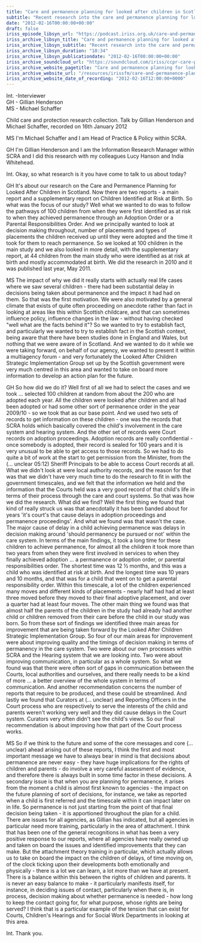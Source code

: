 ```yaml
---
title: "Care and permanence planning for looked after children in Scotland"
subtitle: "Recent research into the care and permanence planning for looked after children in Scotland. Working to fill a gap in evidence and to inform changes in policy and law through the Scottish Government's Looked After Children Strategic Implementation Group"
date: "2012-02-16T00:00:00+00:00"
draft: false
iriss_episode_libsyn_url: "https://podcast.iriss.org.uk/care-and-permanence-planning-for-looked-after-children-in-scotland-1"
iriss_archive_libsyn_title: "Care and permanence planning for looked after children in Scotland"
iriss_archive_libsyn_subtitle: "Recent research into the care and permanence planning for looked after children in Scotland. Working to fill a gap in evidence and to inform changes in policy and law through the Scottish Government's Looked After Children Strategic Implementation Group"
iriss_archive_libsyn_duration: "10:34"
iriss_archive_libsyn_publicationdate: "2012-02-16T00:00:00+00:00"
iriss_archive_soundcloud_url: "https://soundcloud.com/iriss/ccpr-care-permanence-planning-looked-after-children-scotland-henderson-schaffer"
iriss_archive_website_pagetitle: "Care and permanence planning for looked after children in Scotland - Gillian Henderson, Malcolm Schaffer"
iriss_archive_website_url: "/resources/irissfm/care-and-permanence-planning-looked-after-children-scotland-gillian-henderson-malcolm-schaffer"
iriss_archive_website_date_of_recording: "2012-02-16T12:00:00+0000"
---
```

Int. -Interviewer  
GH - Gillian Henderson  
MS - Michael Schaffer

Child care and protection research collection. Talk by Gillian Henderson and Michael Schaffer, recorded on 16th January 2012

MS I'm Michael Schaffer and I am Head of Practice & Policy within SCRA.

GH I'm Gillian Henderson and I am the Information Research Manager within SCRA and I did this research with my colleagues Lucy Hanson and India Whitehead.

Int. Okay, so what research is it you have come to talk to us about today?

GH It's about our research on the Care and Permanence Planning for Looked After Children in Scotland. Now there are two reports - a main report and a supplementary report on Children Identified at Risk at Birth. So what was the focus of our study? Well what we wanted to do was to follow the pathways of 100 children from when they were first identified as at risk to when they achieved permanence through an Adoption Order or a Parental Responsibilities Order. And we principally wanted to look at decision making throughout, number of placements and types of placements the children received up until they were adopted and the time it took for them to reach permanence. So we looked at 100 children in the main study and we also looked in more detail, with the supplementary report, at 44 children from the main study who were identified as at risk at birth and mostly accommodated at birth. We did the research in 2010 and it was published last year, May 2011.

MS The impact of why we did it really starts with actually real life cases where we saw several children - there had been substantial delay in decisions being taken about permanence and the impact it had had on them. So that was the first motivation. We were also motivated by a general climate that exists of quite often proceeding on anecdote rather than fact in looking at areas like this within Scottish childcare, and that can sometimes influence policy, influence changes in the law - without having checked "well what are the facts behind it"? So we wanted to try to establish fact, and particularly we wanted to try to establish fact in the Scottish context, being aware that there have been studies done in England and Wales, but nothing that we were aware of in Scotland. And we wanted to do it while we were taking forward, on behalf of our agency, we wanted to present it within a multiagency forum - and very fortunately the Looked After Children Strategic Implementation Group set up by the Scottish government were very much centred in this area and wanted to take on board more information to develop an action plan for the future.

GH So how did we do it? Well first of all we had to select the cases and we took ... selected 100 children at random from about the 200 who are adopted each year. All the children were looked after children and all had been adopted or had some other sort of permanence order in the year 2009/10 - so we took that as our base point. And we used two sets of records to get information on these children - one was the records that SCRA holds which basically covered the child's involvement in the care system and hearing system. And the other set of records were Court records on adoption proceedings. Adoption records are really confidential - once somebody is adopted, their record is sealed for 100 years and it is very unusual to be able to get access to those records. So we had to do quite a bit of work at the start to get permission from the Minister, from the (... unclear 05:12) Sheriff Principals to be able to access Court records at all. What we didn't look at were local authority records, and the reason for that was that we didn't have very much time to do the research to fit in with the government timescales, and we felt that the information we held and the information that the Courts held was a very good record of that child's life in terms of their process through the care and court systems. So that was how we did the research. What did we find? Well the first thing we found that kind of really struck us was that anecdotally it has been banded about for years 'it's court's that cause delays in adoption proceedings and permanence proceedings'. And what we found was that wasn't the case. The major cause of delay in a child achieving permanence was delays in decision making around 'should permanency be pursued or not' within the care system. In terms of the main findings, it took a long time for these children to achieve permanence, for almost all the children it took more than two years from when they were first involved in services to when they finally achieved adoption ... a permanence or adoption order, or parental responsibilities order. The shortest time was 12 ½ months, and this was a child who was identified at risk at birth. And the longest time was 10 years and 10 months, and that was for a child that went on to get a parental responsibility order. Within this timescale, a lot of the children experienced many moves and different kinds of placements - nearly half had had at least three moved before they moved to their final adoptive placement, and over a quarter had at least four moves. The other main thing we found was that almost half the parents of the children in the study had already had another child or children removed from their care before the child in our study was born. So from these sort of findings we identified three main areas for improvement that are being taken forward by the Looked After Children Strategic Implementation Group. So four of our main areas for improvement were about improving quality and the timings of decision making in terms of permanency in the care system. Two were about our own processes within SCRA and the Hearing system that we are looking into. Two were about improving communication, in particular as a whole system. So what we found was that there were often sort of gaps in communication between the Courts, local authorities and ourselves, and there really needs to be a kind of more ... a better overview of the whole system in terms of communication. And another recommendation concerns the number of reports that require to be produced, and these could be streamlined. And lastly we found that Curators at (... unclear) and Reporting Officers in the Court process who are respectively to serve the interests of the child and parents weren't working very well and they did cause delays in the Court system. Curators very often didn't see the child's views. So our final recommendation is about improving how that part of the Court process works.

MS So if we think to the future and some of the core messages and core (... unclear) ahead arising out of these reports, I think the first and most important message we have to always bear in mind is that decisions about permanence are never easy - they have huge implications for the rights of children and parents - do involve a very careful assessment of evidence, and therefore there is always built in some time factor in these decisions. A secondary issue is that when you are planning for permanence, it arises from the moment a child is almost first known to agencies - the impact on the future planning of sort of decisions, for instance, we take as reported when a child is first referred and the timescale within it can impact later on in life. So permanence is not just starting from the point of that final decision being taken - it is apportioned throughout the plan for a child. There are issues for all agencies, as Gillian has indicated, but all agencies in particular need more training, particularly in the area of attachment. I think that has been one of the general recognitions in what has been a very positive response to our reports, where all agencies have really owned up and taken on board the issues and identified improvements that they can make. But the attachment theory training in particular, which actually allows us to take on board the impact on the children of delays, of time moving on, of the clock ticking upon their developments both emotionally and physically - there is a lot we can learn, a lot more than we have at present. There is a balance within this between the rights of children and parents. It is never an easy balance to make - it particularly manifests itself, for instance, in deciding issues of contact, particularly when there is, in process, decision making about whether permanence is needed - how long to keep the contact going for, for what purpose, whose rights are being served? I think that is a particular example of the tension that can exist for Courts, Children's Hearings and for Social Work Departments in looking at this area.

Int. Thank you.